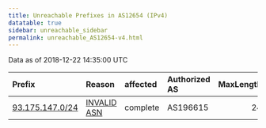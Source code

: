```yaml
---
title: Unreachable Prefixes in AS12654 (IPv4)
datatable: true
sidebar: unreachable_sidebar
permalink: unreachable_AS12654-v4.html
---
```


Data as of 2018-12-22 14:35:00 UTC


<div class="datatable-begin"></div>

| Prefix                                                   | Reason                                                                                                 | affected   | Authorized AS   |   MaxLength | Anchor                                         |   unreachable /24s |
|:---------------------------------------------------------|:-------------------------------------------------------------------------------------------------------|:-----------|:----------------|------------:|:-----------------------------------------------|-------------------:|
| [93.175.147.0/24](https://stat.ripe.net/93.175.147.0/24) | [INVALID ASN](https://rpki-validator.ripe.net/announcement-preview?asn=AS12654&prefix=93.175.147.0/24) | complete   | AS196615        |          24 | [RIPE](unreachable_RIPE_NCC_RPKI_Root-v4.html) |                  1 |

<div class="datatable-end"></div>